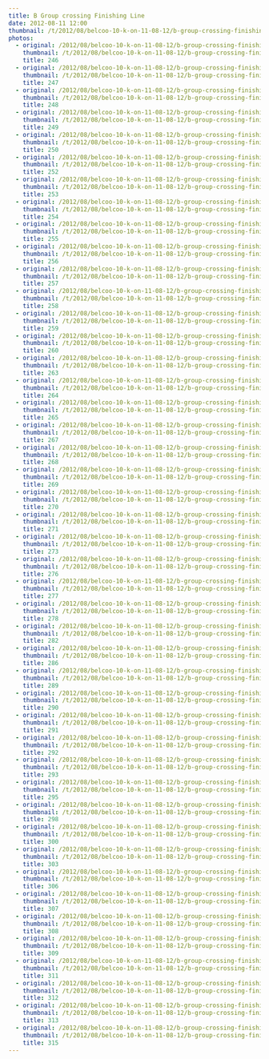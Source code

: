 ```yaml
---
title: B Group crossing Finishing Line
date: 2012-08-11 12:00
thumbnail: /t/2012/08/belcoo-10-k-on-11-08-12/b-group-crossing-finishing-line/246.jpg
photos:
  - original: /2012/08/belcoo-10-k-on-11-08-12/b-group-crossing-finishing-line/246.jpg
    thumbnail: /t/2012/08/belcoo-10-k-on-11-08-12/b-group-crossing-finishing-line/246.jpg
    title: 246
  - original: /2012/08/belcoo-10-k-on-11-08-12/b-group-crossing-finishing-line/247.jpg
    thumbnail: /t/2012/08/belcoo-10-k-on-11-08-12/b-group-crossing-finishing-line/247.jpg
    title: 247
  - original: /2012/08/belcoo-10-k-on-11-08-12/b-group-crossing-finishing-line/248.jpg
    thumbnail: /t/2012/08/belcoo-10-k-on-11-08-12/b-group-crossing-finishing-line/248.jpg
    title: 248
  - original: /2012/08/belcoo-10-k-on-11-08-12/b-group-crossing-finishing-line/249.jpg
    thumbnail: /t/2012/08/belcoo-10-k-on-11-08-12/b-group-crossing-finishing-line/249.jpg
    title: 249
  - original: /2012/08/belcoo-10-k-on-11-08-12/b-group-crossing-finishing-line/250.jpg
    thumbnail: /t/2012/08/belcoo-10-k-on-11-08-12/b-group-crossing-finishing-line/250.jpg
    title: 250
  - original: /2012/08/belcoo-10-k-on-11-08-12/b-group-crossing-finishing-line/252.jpg
    thumbnail: /t/2012/08/belcoo-10-k-on-11-08-12/b-group-crossing-finishing-line/252.jpg
    title: 252
  - original: /2012/08/belcoo-10-k-on-11-08-12/b-group-crossing-finishing-line/253.jpg
    thumbnail: /t/2012/08/belcoo-10-k-on-11-08-12/b-group-crossing-finishing-line/253.jpg
    title: 253
  - original: /2012/08/belcoo-10-k-on-11-08-12/b-group-crossing-finishing-line/254.jpg
    thumbnail: /t/2012/08/belcoo-10-k-on-11-08-12/b-group-crossing-finishing-line/254.jpg
    title: 254
  - original: /2012/08/belcoo-10-k-on-11-08-12/b-group-crossing-finishing-line/255.jpg
    thumbnail: /t/2012/08/belcoo-10-k-on-11-08-12/b-group-crossing-finishing-line/255.jpg
    title: 255
  - original: /2012/08/belcoo-10-k-on-11-08-12/b-group-crossing-finishing-line/256.jpg
    thumbnail: /t/2012/08/belcoo-10-k-on-11-08-12/b-group-crossing-finishing-line/256.jpg
    title: 256
  - original: /2012/08/belcoo-10-k-on-11-08-12/b-group-crossing-finishing-line/257.jpg
    thumbnail: /t/2012/08/belcoo-10-k-on-11-08-12/b-group-crossing-finishing-line/257.jpg
    title: 257
  - original: /2012/08/belcoo-10-k-on-11-08-12/b-group-crossing-finishing-line/258.jpg
    thumbnail: /t/2012/08/belcoo-10-k-on-11-08-12/b-group-crossing-finishing-line/258.jpg
    title: 258
  - original: /2012/08/belcoo-10-k-on-11-08-12/b-group-crossing-finishing-line/259.jpg
    thumbnail: /t/2012/08/belcoo-10-k-on-11-08-12/b-group-crossing-finishing-line/259.jpg
    title: 259
  - original: /2012/08/belcoo-10-k-on-11-08-12/b-group-crossing-finishing-line/260.jpg
    thumbnail: /t/2012/08/belcoo-10-k-on-11-08-12/b-group-crossing-finishing-line/260.jpg
    title: 260
  - original: /2012/08/belcoo-10-k-on-11-08-12/b-group-crossing-finishing-line/263.jpg
    thumbnail: /t/2012/08/belcoo-10-k-on-11-08-12/b-group-crossing-finishing-line/263.jpg
    title: 263
  - original: /2012/08/belcoo-10-k-on-11-08-12/b-group-crossing-finishing-line/264.jpg
    thumbnail: /t/2012/08/belcoo-10-k-on-11-08-12/b-group-crossing-finishing-line/264.jpg
    title: 264
  - original: /2012/08/belcoo-10-k-on-11-08-12/b-group-crossing-finishing-line/265.jpg
    thumbnail: /t/2012/08/belcoo-10-k-on-11-08-12/b-group-crossing-finishing-line/265.jpg
    title: 265
  - original: /2012/08/belcoo-10-k-on-11-08-12/b-group-crossing-finishing-line/267.jpg
    thumbnail: /t/2012/08/belcoo-10-k-on-11-08-12/b-group-crossing-finishing-line/267.jpg
    title: 267
  - original: /2012/08/belcoo-10-k-on-11-08-12/b-group-crossing-finishing-line/268.jpg
    thumbnail: /t/2012/08/belcoo-10-k-on-11-08-12/b-group-crossing-finishing-line/268.jpg
    title: 268
  - original: /2012/08/belcoo-10-k-on-11-08-12/b-group-crossing-finishing-line/269.jpg
    thumbnail: /t/2012/08/belcoo-10-k-on-11-08-12/b-group-crossing-finishing-line/269.jpg
    title: 269
  - original: /2012/08/belcoo-10-k-on-11-08-12/b-group-crossing-finishing-line/270.jpg
    thumbnail: /t/2012/08/belcoo-10-k-on-11-08-12/b-group-crossing-finishing-line/270.jpg
    title: 270
  - original: /2012/08/belcoo-10-k-on-11-08-12/b-group-crossing-finishing-line/271.jpg
    thumbnail: /t/2012/08/belcoo-10-k-on-11-08-12/b-group-crossing-finishing-line/271.jpg
    title: 271
  - original: /2012/08/belcoo-10-k-on-11-08-12/b-group-crossing-finishing-line/273.jpg
    thumbnail: /t/2012/08/belcoo-10-k-on-11-08-12/b-group-crossing-finishing-line/273.jpg
    title: 273
  - original: /2012/08/belcoo-10-k-on-11-08-12/b-group-crossing-finishing-line/276.jpg
    thumbnail: /t/2012/08/belcoo-10-k-on-11-08-12/b-group-crossing-finishing-line/276.jpg
    title: 276
  - original: /2012/08/belcoo-10-k-on-11-08-12/b-group-crossing-finishing-line/277.jpg
    thumbnail: /t/2012/08/belcoo-10-k-on-11-08-12/b-group-crossing-finishing-line/277.jpg
    title: 277
  - original: /2012/08/belcoo-10-k-on-11-08-12/b-group-crossing-finishing-line/278.jpg
    thumbnail: /t/2012/08/belcoo-10-k-on-11-08-12/b-group-crossing-finishing-line/278.jpg
    title: 278
  - original: /2012/08/belcoo-10-k-on-11-08-12/b-group-crossing-finishing-line/282.jpg
    thumbnail: /t/2012/08/belcoo-10-k-on-11-08-12/b-group-crossing-finishing-line/282.jpg
    title: 282
  - original: /2012/08/belcoo-10-k-on-11-08-12/b-group-crossing-finishing-line/286.jpg
    thumbnail: /t/2012/08/belcoo-10-k-on-11-08-12/b-group-crossing-finishing-line/286.jpg
    title: 286
  - original: /2012/08/belcoo-10-k-on-11-08-12/b-group-crossing-finishing-line/289.jpg
    thumbnail: /t/2012/08/belcoo-10-k-on-11-08-12/b-group-crossing-finishing-line/289.jpg
    title: 289
  - original: /2012/08/belcoo-10-k-on-11-08-12/b-group-crossing-finishing-line/290.jpg
    thumbnail: /t/2012/08/belcoo-10-k-on-11-08-12/b-group-crossing-finishing-line/290.jpg
    title: 290
  - original: /2012/08/belcoo-10-k-on-11-08-12/b-group-crossing-finishing-line/291.jpg
    thumbnail: /t/2012/08/belcoo-10-k-on-11-08-12/b-group-crossing-finishing-line/291.jpg
    title: 291
  - original: /2012/08/belcoo-10-k-on-11-08-12/b-group-crossing-finishing-line/292.jpg
    thumbnail: /t/2012/08/belcoo-10-k-on-11-08-12/b-group-crossing-finishing-line/292.jpg
    title: 292
  - original: /2012/08/belcoo-10-k-on-11-08-12/b-group-crossing-finishing-line/293.jpg
    thumbnail: /t/2012/08/belcoo-10-k-on-11-08-12/b-group-crossing-finishing-line/293.jpg
    title: 293
  - original: /2012/08/belcoo-10-k-on-11-08-12/b-group-crossing-finishing-line/295.jpg
    thumbnail: /t/2012/08/belcoo-10-k-on-11-08-12/b-group-crossing-finishing-line/295.jpg
    title: 295
  - original: /2012/08/belcoo-10-k-on-11-08-12/b-group-crossing-finishing-line/298.jpg
    thumbnail: /t/2012/08/belcoo-10-k-on-11-08-12/b-group-crossing-finishing-line/298.jpg
    title: 298
  - original: /2012/08/belcoo-10-k-on-11-08-12/b-group-crossing-finishing-line/300.jpg
    thumbnail: /t/2012/08/belcoo-10-k-on-11-08-12/b-group-crossing-finishing-line/300.jpg
    title: 300
  - original: /2012/08/belcoo-10-k-on-11-08-12/b-group-crossing-finishing-line/303.jpg
    thumbnail: /t/2012/08/belcoo-10-k-on-11-08-12/b-group-crossing-finishing-line/303.jpg
    title: 303
  - original: /2012/08/belcoo-10-k-on-11-08-12/b-group-crossing-finishing-line/306.jpg
    thumbnail: /t/2012/08/belcoo-10-k-on-11-08-12/b-group-crossing-finishing-line/306.jpg
    title: 306
  - original: /2012/08/belcoo-10-k-on-11-08-12/b-group-crossing-finishing-line/307.jpg
    thumbnail: /t/2012/08/belcoo-10-k-on-11-08-12/b-group-crossing-finishing-line/307.jpg
    title: 307
  - original: /2012/08/belcoo-10-k-on-11-08-12/b-group-crossing-finishing-line/308.jpg
    thumbnail: /t/2012/08/belcoo-10-k-on-11-08-12/b-group-crossing-finishing-line/308.jpg
    title: 308
  - original: /2012/08/belcoo-10-k-on-11-08-12/b-group-crossing-finishing-line/309.jpg
    thumbnail: /t/2012/08/belcoo-10-k-on-11-08-12/b-group-crossing-finishing-line/309.jpg
    title: 309
  - original: /2012/08/belcoo-10-k-on-11-08-12/b-group-crossing-finishing-line/311.jpg
    thumbnail: /t/2012/08/belcoo-10-k-on-11-08-12/b-group-crossing-finishing-line/311.jpg
    title: 311
  - original: /2012/08/belcoo-10-k-on-11-08-12/b-group-crossing-finishing-line/312.jpg
    thumbnail: /t/2012/08/belcoo-10-k-on-11-08-12/b-group-crossing-finishing-line/312.jpg
    title: 312
  - original: /2012/08/belcoo-10-k-on-11-08-12/b-group-crossing-finishing-line/313.jpg
    thumbnail: /t/2012/08/belcoo-10-k-on-11-08-12/b-group-crossing-finishing-line/313.jpg
    title: 313
  - original: /2012/08/belcoo-10-k-on-11-08-12/b-group-crossing-finishing-line/315.jpg
    thumbnail: /t/2012/08/belcoo-10-k-on-11-08-12/b-group-crossing-finishing-line/315.jpg
    title: 315
---
```

